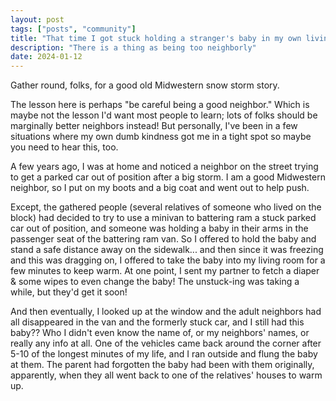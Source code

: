 ```yaml
---
layout: post
tags: ["posts", "community"]
title: "That time I got stuck holding a stranger's baby in my own living room"
description: "There is a thing as being too neighborly"
date: 2024-01-12
---
```


Gather round, folks, for a good old Midwestern snow storm story.

The lesson here is perhaps "be careful being a good neighbor." Which is maybe not the lesson I'd want most people to learn; lots of folks should be marginally better neighbors instead! But personally, I've been in a few situations where my own dumb kindness got me in a tight spot so maybe you need to hear this, too. 

A few years ago, I was at home and noticed a neighbor on the street trying to get a parked car out of position after a big storm. I am a good Midwestern neighbor, so I put on my boots and a big coat and went out to help push.

Except, the gathered people (several relatives of someone who lived on the block) had decided to try to use a minivan to battering ram a stuck parked car out of position, and someone was holding a baby in their arms in the passenger seat of the battering ram van. So I offered to hold the baby and stand a safe distance away on the sidewalk... and then since it was freezing and this was dragging on, I offered to take the baby into my living room for a few minutes to keep warm. At one point, I sent my partner to fetch a diaper & some wipes to even change the baby! The unstuck-ing was taking a while, but they'd get it soon!

And then eventually, I looked up at the window and the adult neighbors had all disappeared in the van and the formerly stuck car, and I still had this baby?? Who I didn't even know the name of, or my neighbors' names, or really any info at all. One of the vehicles came back around the corner after 5-10 of the longest minutes of my life, and I ran outside and flung the baby at them. The parent had forgotten the baby had been with them originally, apparently, when they all went back to one of the relatives' houses to warm up.